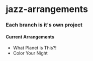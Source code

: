 # jazz-arrangements

### Each branch is it's own project
#### Current Arrangements
- What Planet is This?!
- Color Your Night
